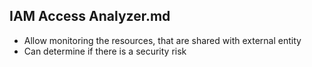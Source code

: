 ## IAM Access Analyzer.md

- Allow monitoring the resources, that are shared with external entity
- Can determine if there is a security risk
